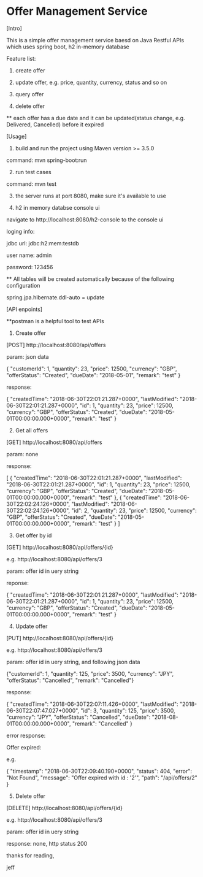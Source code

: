 # Offer Management Service

[Intro]

This is a simple offer management service baesd on Java Restful APIs which uses spring boot, h2 in-memory database

Feature list:

1. create offer

2. update offer, e.g. price, quantity, currency, status and so on

3. query offer

4. delete offer

** each offer has a due date and it can be updated(status change, e.g. Delivered, Cancelled) before it expired

[Usage]

1. build and run the project using Maven version >= 3.5.0

command: mvn spring-boot:run

2. run test cases

command: mvn test

3. the server runs at port 8080, make sure it's available to use

4. h2 in memory databse console ui

navigate to http://localhost:8080/h2-console to the console ui

loging info:

jdbc url: jdbc:h2:mem:testdb

user name: admin

password: 123456

** All tables will be created automatically because of the following configuration

spring.jpa.hibernate.ddl-auto = update

[API enpoints]

**postman is a helpful tool to test APIs

1. Create offer

[POST] http://localhost:8080/api/offers

param: json data

{ "customerId": 1, 
  "quantity": 23,
  "price": 12500,
  "currency": "GBP",
  "offerStatus": "Created",
  "dueDate": "2018-05-01",
  "remark": "test" }

response:

{
    "createdTime": "2018-06-30T22:01:21.287+0000",
    "lastModified": "2018-06-30T22:01:21.287+0000",
    "id": 1,
    "quantity": 23,
    "price": 12500,
    "currency": "GBP",
    "offerStatus": "Created",
    "dueDate": "2018-05-01T00:00:00.000+0000",
    "remark": "test"
}

2. Get all offers

[GET] http://localhost:8080/api/offers

param: none

response: 

[
    {
        "createdTime": "2018-06-30T22:01:21.287+0000",
        "lastModified": "2018-06-30T22:01:21.287+0000",
        "id": 1,
        "quantity": 23,
        "price": 12500,
        "currency": "GBP",
        "offerStatus": "Created",
        "dueDate": "2018-05-01T00:00:00.000+0000",
        "remark": "test"
    },
    {
        "createdTime": "2018-06-30T22:02:24.126+0000",
        "lastModified": "2018-06-30T22:02:24.126+0000",
        "id": 2,
        "quantity": 23,
        "price": 12500,
        "currency": "GBP",
        "offerStatus": "Created",
        "dueDate": "2018-05-01T00:00:00.000+0000",
        "remark": "test"
    }
]

3. Get offer by id

[GET] http://localhost:8080/api/offers/{id}

e.g. http://localhost:8080/api/offers/3

param: offer id in uery string

reponse:

{
    "createdTime": "2018-06-30T22:01:21.287+0000",
    "lastModified": "2018-06-30T22:01:21.287+0000",
    "id": 1,
    "quantity": 23,
    "price": 12500,
    "currency": "GBP",
    "offerStatus": "Created",
    "dueDate": "2018-05-01T00:00:00.000+0000",
    "remark": "test"
}

4. Update offer

[PUT] http://localhost:8080/api/offers/{id}

e.g. http://localhost:8080/api/offers/3

param: offer id in uery string, and following json data

{"customerId": 1, "quantity": 125, "price": 3500, "currency": "JPY", "offerStatus": "Cancelled", "remark": "Cancelled"}

response:

{
    "createdTime": "2018-06-30T22:07:11.426+0000",
    "lastModified": "2018-06-30T22:07:47.027+0000",
    "id": 3,
    "quantity": 125,
    "price": 3500,
    "currency": "JPY",
    "offerStatus": "Cancelled",
    "dueDate": "2018-08-01T00:00:00.000+0000",
    "remark": "Cancelled"
}

error response:

Offer expired:

e.g.

{
    "timestamp": "2018-06-30T22:09:40.190+0000",
    "status": 404,
    "error": "Not Found",
    "message": "Offer expired with id : '2'",
    "path": "/api/offers/2"
}

5. Delete offer

[DELETE] http://localhost:8080/api/offers/{id}

e.g. http://localhost:8080/api/offers/3

param: offer id in uery string

response: none, http status 200

thanks for reading,

jeff
